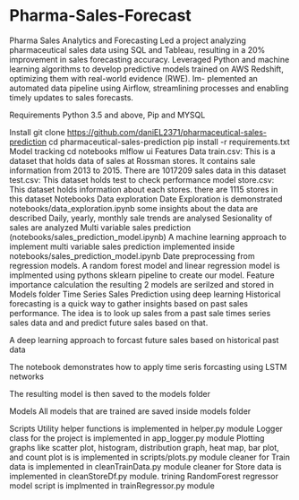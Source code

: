 # Pharma-Sales-Forecast
Pharma Sales Analytics and Forecasting
Led a project analyzing pharmaceutical sales data using SQL and
Tableau, resulting in a 20% improvement in sales forecasting accuracy. Leveraged Python and machine learning
algorithms to develop predictive models trained on AWS Redshift, optimizing them with real-world evidence (RWE). Im-
plemented an automated data pipeline using Airflow, streamlining processes and enabling timely updates to sales forecasts.


Requirements
Python 3.5 and above, Pip and MYSQL

Install
git clone https://github.com/daniEL2371/pharmaceutical-sales-prediction
cd pharmaceutical-sales-prediction
pip install -r requirements.txt
Model tracking
cd notebooks
mlflow ui
Features
Data
train.csv: This is a dataset that holds data of sales at Rossman stores. It contains sale information from 2013 to 2015. There are 1017209 sales data in this dataset
test.csv: This dataset holds test to check performance model
store.csv: This dataset holds information about each stores. there are 1115 stores in this dataset
Notebooks
Data exploration
Date Exploration is demonstrated notebooks/data_exploration.ipynb
some insights about the data are described
Daily, yearly, monthly sale trends are analysed
Sesionality of sales are analyzed
Multi variable sales prediction (notebooks/sales_prediction_model.ipynb)
A machine learning approach to implement multi variable sales prediction implemented inside notebooks/sales_prediction_model.ipynb
Date preprocessing from regression models.
A random forest model and linear regression model is implmented using pythons sklearn pipeline to create our model.
Feature importance calculation
the resulting 2 models are serilzed and stored in Models folder
Time Series Sales Prediction using deep learning
Historical forecasting is a quick way to gather insights based on past sales performance. The idea is to look up sales from a past sale times series sales data and and predict future sales based on that.

A deep learning approach to forcast future sales based on historical past data

The notebook demonstrates how to apply time seris forcasting using LSTM networks

The resulting model is then saved to the models folder

Models
All models that are trained are saved inside models folder

Scripts
Utility helper functions is implemented in helper.py module
Logger class for the project is implemented in app_logger.py module
Plotting graphs like scatter plot, histogram, distribution graph, heat map, bar plot, and count plot is is implemented in scripts/plots.py module
cleaner for Train data is implemented in cleanTrainData.py module
cleaner for Store data is implemented in cleanStoreDf.py module.
trining RandomForest regressor model script is implmented in trainRegressor.py module
